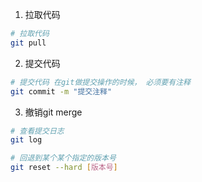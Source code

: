 1. 拉取代码

```bash
# 拉取代码
git pull
```

2. 提交代码

```bash 
# 提交代码 在git做提交操作的时候， 必须要有注释
git commit -m "提交注释"
```

3. 撤销git merge

```bash
# 查看提交日志
git log

# 回退到某个某个指定的版本号
git reset --hard [版本号]
```
